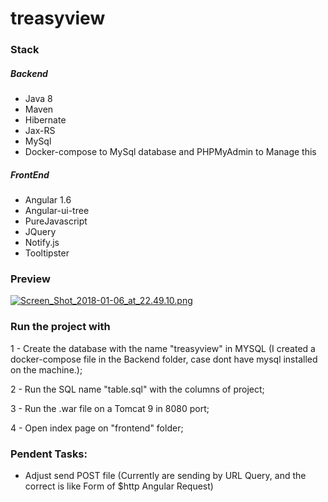 # treasyview

### Stack

##### Backend
* Java 8
* Maven
* Hibernate
* Jax-RS
* MySql
* Docker-compose to MySql database and PHPMyAdmin to Manage this

##### FrontEnd
* Angular 1.6
* Angular-ui-tree
* PureJavascript
* JQuery
* Notify.js
* Tooltipster

### Preview

[![Screen_Shot_2018-01-06_at_22.49.10.png](https://s18.postimg.org/3nwxe0nh5/Screen_Shot_2018-01-06_at_22.49.10.png)](https://postimg.org/image/u8zg9kpud/)

### Run the project with
1 - Create the database with the name "treasyview" in MYSQL (I created a docker-compose file in the Backend folder, case dont have mysql installed on the machine.);
  
2 - Run the SQL name "table.sql" with the columns of project;

3 - Run the .war file on a Tomcat 9 in 8080 port;

4 - Open index page on "frontend" folder;

### Pendent Tasks: 
* Adjust send POST file (Currently are sending by URL Query, and the correct is like Form of $http Angular Request)
